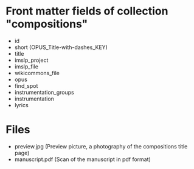 
# Front matter fields of collection "compositions"

* id
* short (OPUS_Title-with-dashes_KEY)
* title
* imslp_project
* imslp_file
* wikicommons_file
* opus
* find_spot
* instrumentation_groups
* instrumentation
* lyrics

# Files

* preview.jpg (Preview picture, a photography of the compositions title page)
* manuscript.pdf (Scan of the manuscript in pdf format)

